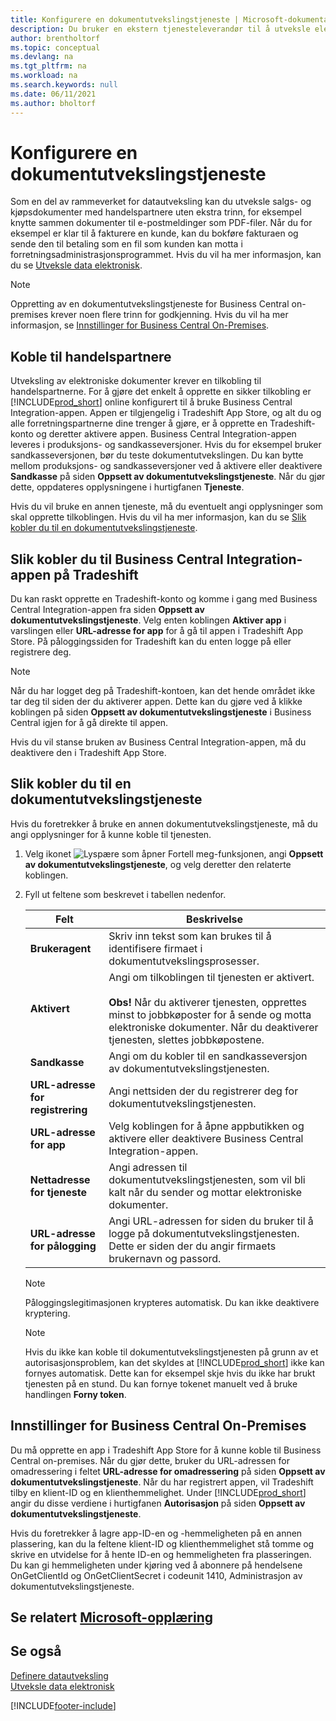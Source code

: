 ```yaml
---
title: Konfigurere en dokumentutvekslingstjeneste | Microsoft-dokumentasjon
description: Du bruker en ekstern tjenesteleverandør til å utveksle elektroniske dokumenter med handelspartnere.
author: brentholtorf
ms.topic: conceptual
ms.devlang: na
ms.tgt_pltfrm: na
ms.workload: na
ms.search.keywords: null
ms.date: 06/11/2021
ms.author: bholtorf
---
```

# Konfigurere en dokumentutvekslingstjeneste

Som en del av rammeverket for datautveksling kan du utveksle salgs- og kjøpsdokumenter med handelspartnere uten ekstra trinn, for eksempel knytte sammen dokumenter til e-postmeldinger som PDF-filer. Når du for eksempel er klar til å fakturere en kunde, kan du bokføre fakturaen og sende den til betaling som en fil som kunden kan motta i forretningsadministrasjonsprogrammet. Hvis du vil ha mer informasjon, kan du se [Utveksle data elektronisk](across-data-exchange.md).

> [!NOTE]
> Oppretting av en dokumentutvekslingstjeneste for Business Central on-premises krever noen flere trinn for godkjenning. Hvis du vil ha mer informasjon, se [Innstillinger for Business Central On-Premises](#settings-for-business-central-on-premises).

## Koble til handelspartnere

Utveksling av elektroniske dokumenter krever en tilkobling til handelspartnerne. For å gjøre det enkelt å opprette en sikker tilkobling er [!INCLUDE[prod_short](includes/prod_short.md)] online konfigurert til å bruke Business Central Integration-appen. Appen er tilgjengelig i Tradeshift App Store, og alt du og alle forretningspartnerne dine trenger å gjøre, er å opprette en Tradeshift-konto og deretter aktivere appen. Business Central Integration-appen leveres i produksjons- og sandkasseversjoner. Hvis du for eksempel bruker sandkasseversjonen, bør du teste dokumentutvekslingen. Du kan bytte mellom produksjons- og sandkasseversjoner ved å aktivere eller deaktivere **Sandkasse** på siden **Oppsett av dokumentutvekslingstjeneste**. Når du gjør dette, oppdateres opplysningene i hurtigfanen **Tjeneste**.

Hvis du vil bruke en annen tjeneste, må du eventuelt angi opplysninger som skal opprette tilkoblingen. Hvis du vil ha mer informasjon, kan du se [Slik kobler du til en dokumentutvekslingstjeneste](across-how-to-set-up-a-document-exchange-service.md#to-connect-to-a-document-exchange-service).

## Slik kobler du til Business Central Integration-appen på Tradeshift

Du kan raskt opprette en Tradeshift-konto og komme i gang med Business Central Integration-appen fra siden **Oppsett av dokumentutvekslingstjeneste**. Velg enten koblingen **Aktiver app** i varslingen eller **URL-adresse for app** for å gå til appen i Tradeshift App Store. På påloggingssiden for Tradeshift kan du enten logge på eller registrere deg.

> [!NOTE]
> Når du har logget deg på Tradeshift-kontoen, kan det hende området ikke tar deg til siden der du aktiverer appen. Dette kan du gjøre ved å klikke koblingen på siden **Oppsett av dokumentutvekslingstjeneste** i Business Central igjen for å gå direkte til appen.

Hvis du vil stanse bruken av Business Central Integration-appen, må du deaktivere den i Tradeshift App Store. 

## Slik kobler du til en dokumentutvekslingstjeneste

Hvis du foretrekker å bruke en annen dokumentutvekslingstjeneste, må du angi opplysninger for å kunne koble til tjenesten.

1. Velg ikonet ![Lyspære som åpner Fortell meg-funksjonen](media/ui-search/search_small.png "Fortell hva du vil gjøre"), angi **Oppsett av dokumentutvekslingstjeneste**, og velg deretter den relaterte koblingen.  
2. Fyll ut feltene som beskrevet i tabellen nedenfor.  

    |Felt|Beskrivelse|  
    |---------------------------------|---------------------------------------|  
    |**Brukeragent**|Skriv inn tekst som kan brukes til å identifisere firmaet i dokumentutvekslingsprosesser.|  
    |**Aktivert**|Angi om tilkoblingen til tjenesten er aktivert.<br><br> **Obs!** Når du aktiverer tjenesten, opprettes minst to jobbkøposter for å sende og motta elektroniske dokumenter. Når du deaktiverer tjenesten, slettes jobbkøpostene.|  
    |**Sandkasse**|Angi om du kobler til en sandkasseversjon av dokumentutvekslingstjenesten.|
    |**URL-adresse for registrering**|Angi nettsiden der du registrerer deg for dokumentutvekslingstjenesten.|  
    |**URL-adresse for app**|Velg koblingen for å åpne appbutikken og aktivere eller deaktivere Business Central Integration-appen.|
    |**Nettadresse for tjeneste**|Angi adressen til dokumentutvekslingstjenesten, som vil bli kalt når du sender og mottar elektroniske dokumenter.|  
    |**URL-adresse for pålogging**|Angi URL-adressen for siden du bruker til å logge på dokumentutvekslingstjenesten. Dette er siden der du angir firmaets brukernavn og passord.|  
    
    > [!NOTE]  
    > Påloggingslegitimasjonen krypteres automatisk. Du kan ikke deaktivere kryptering.

    > [!NOTE]
    > Hvis du ikke kan koble til dokumentutvekslingstjenesten på grunn av et autorisasjonsproblem, kan det skyldes at [!INCLUDE[prod_short](includes/prod_short.md)] ikke kan fornyes automatisk. Dette kan for eksempel skje hvis du ikke har brukt tjenesten på en stund. Du kan fornye tokenet manuelt ved å bruke handlingen **Forny token**.

## Innstillinger for Business Central On-Premises

Du må opprette en app i Tradeshift App Store for å kunne koble til Business Central on-premises. Når du gjør dette, bruker du URL-adressen for omadressering i feltet **URL-adresse for omadressering** på siden **Oppsett av dokumentutvekslingstjeneste**. Når du har registrert appen, vil Tradeshift tilby en klient-ID og en klienthemmelighet. Under [!INCLUDE[prod_short](includes/prod_short.md)] angir du disse verdiene i hurtigfanen **Autorisasjon** på siden **Oppsett av dokumentutvekslingstjeneste**.

Hvis du foretrekker å lagre app-ID-en og -hemmeligheten på en annen plassering, kan du la feltene klient-ID og klienthemmelighet stå tomme og skrive en utvidelse for å hente ID-en og hemmeligheten fra plasseringen. Du kan gi hemmeligheten under kjøring ved å abonnere på hendelsene OnGetClientId og OnGetClientSecret i codeunit 1410, Administrasjon av dokumentutvekslingstjeneste.

## Se relatert [Microsoft-opplæring](/training/modules/electronic-documents-dynamics-365-business-central/)

## Se også

[Definere datautveksling](across-set-up-data-exchange.md)  
[Utveksle data elektronisk](across-data-exchange.md)


[!INCLUDE[footer-include](includes/footer-banner.md)]
